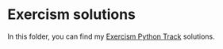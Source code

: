 # Exercism solutions

In this folder, you can find my [Exercism Python Track](https://exercism.io/my/tracks/python) solutions.
